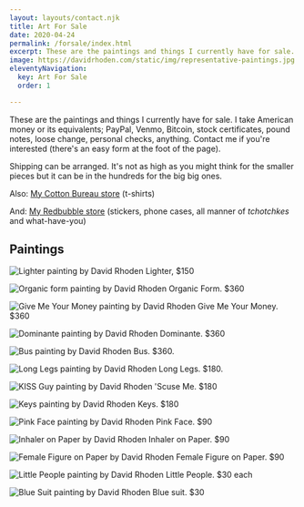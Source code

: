 ```yaml
---
layout: layouts/contact.njk
title: Art For Sale
date: 2020-04-24
permalink: /forsale/index.html
excerpt: These are the paintings and things I currently have for sale.
image: https://davidrhoden.com/static/img/representative-paintings.jpg
eleventyNavigation:
  key: Art For Sale
  order: 1

---
```


These are the paintings and things I currently have for sale. I take American money or its equivalents; PayPal, Venmo, Bitcoin, stock certificates, pound notes, loose change, personal checks, anything. Contact me if you're interested (there's an easy form at the foot of the page).

Shipping can be arranged. It's not as high as you might think for the smaller pieces but it can be in the hundreds for the big big ones.

Also: [My Cotton Bureau store](https://cottonbureau.com/people/david-rhoden) (t-shirts)

And: [My Redbubble store](https://www.redbubble.com/people/davidrhoden/shop) (stickers, phone cases, all manner of _tchotchkes_ and what-have-you)

## Paintings

![Lighter painting by David Rhoden](/static/img/paintings/lighter-jul-19-2020.jpg?nf_resize=fit&w=640)
Lighter, $150

![Organic form painting by David Rhoden](/static/img/paintings/organicform5-chromeyellow-sq.jpg?nf_resize=fit&w=640)
Organic Form. $360
 
![Give Me Your Money painting by David Rhoden](/static/img/paintings/Give-Me-Your-Money.jpg?nf_resize=fit&w=640)
Give Me Your Money. $360

![Dominante painting by David Rhoden](/static/img/paintings/dominanteatbywaterb.jpg?nf_resize=fit&w=640)
Dominante. $360

![Bus painting by David Rhoden](/static/img/paintings/bus-painting-20190924.jpg?nf_resize=fit&w=640)
Bus. $360.

![Long Legs painting by David Rhoden](/static/img/paintings/long-legs-20200101.jpg?nf_resize=fit&w=640)
Long Legs. $180.

![KISS Guy painting by David Rhoden](/static/img/paintings/kissguy.jpg?nf_resize=fit&w=640)
'Scuse Me. $180

![Keys painting by David Rhoden](/static/img/paintings/keys1200.jpg?nf_resize=fit&w=640)
Keys. $180

![Pink Face painting by David Rhoden](/static/img/paintings/pink-face.jpg)
Pink Face. $90

![Inhaler on Paper by David Rhoden](/static/img/paintings/inhaler-on-paper.jpg)
Inhaler on Paper. $90

![Female Figure on Paper by David Rhoden](/static/img/paintings/female-figure-on-paper.jpg)
Female Figure on Paper. $90

![Little People painting by David Rhoden](/static/img/paintings/little-people.jpg?nf_resize=fit&w=640)
Little People. $30 each

![Blue Suit painting by David Rhoden](/static/img/paintings/smallbluesuit2.jpg)
Blue suit. $30
